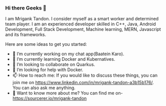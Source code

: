 ### Hi there Geeks 👋

I am Mrigank Tandon. I consider myself as a smart worker and determined team player. I am an experienced developer skilled in C++, Java, Android Development, Full Stack Development, Machine learning, MERN, Javascript and its frameworks.

Here are some ideas to get you started:

- 🔭 I’m currently working on my chat app(Baatein Karo).
- 🌱 I’m currently learning Docker and Kubernatives.
- 👯 I’m looking to collaborate on Quarkus.
- 🤔 I’m looking for help with Docker.
- 📫 How to reach me: If you would like to discuss these things, you can join me on https://www.linkedin.com/in/mrigank-tandon-a3b15b176/. You can also ask me anything.    
- 💬 Want to know more about me?
   You can find me on-https://sourcerer.io/mrigank-tandon
